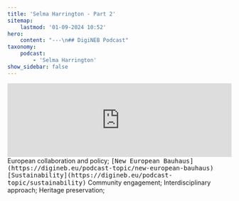 ```yaml
---
title: 'Selma Harrington - Part 2'
sitemap:
    lastmod: '01-09-2024 10:52'
hero:
    content: "---\n## DigiNEB Podcast"
taxonomy:
    podcast:
        - 'Selma Harrington'
show_sidebar: false
---
```


<iframe width="100%" height="166" scrolling="no" frameborder="no" allow="autoplay" src="https://w.soundcloud.com/player/?url=https%3A//api.soundcloud.com/tracks/1908140915&color=%234b4815&auto_play=false&hide_related=false&show_comments=true&show_user=true&show_reposts=false&show_teaser=false"></iframe>
European collaboration and policy;
<kbd>[New European Bauhaus](https://digineb.eu/podcast-topic/new-european-bauhaus)</kbd>
<kbd>[Sustainability](https://digineb.eu/podcast-topic/sustainability)</kbd>
Community engagement;
Interdisciplinary approach;
Heritage preservation;